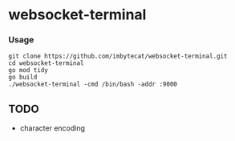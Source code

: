 # websocket-terminal

### Usage

    git clone https://github.com/imbytecat/websocket-terminal.git
    cd websocket-terminal
    go mod tidy
    go build
    ./websocket-terminal -cmd /bin/bash -addr :9000

## TODO

- character encoding

